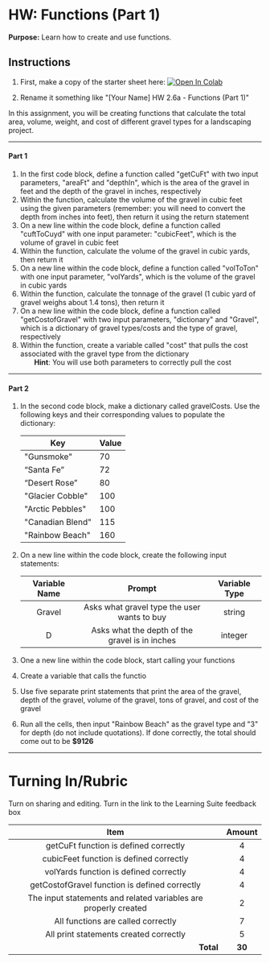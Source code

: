 #  HW: Functions (Part 1)

**Purpose:** Learn how to create and use functions.

## Instructions

1. First, make a copy of the starter sheet here: <a href="https://colab.research.google.com/github/byu-cce270/content/blob/main/docs/unit2/04_dictionaries/dictionaries_hw.ipynb" target="_blank"><img src="https://colab.research.google.com/assets/colab-badge.svg" alt="Open In Colab"/></a>

2. Rename it something like "[Your Name] HW 2.6a - Functions (Part 1)"

In this assignment, you will be creating functions that calculate the total area, volume, weight, and cost of different gravel types for a landscaping project.

---

#### Part 1

1. In the first code block, define a function called "getCuFt" with two input parameters, "areaFt" and "depthIn", which is the area of the gravel in feet and the depth of the gravel in inches, respectively
2. Within the function, calculate the volume of the gravel in cubic feet using the given parameters (remember: you will need to convert the depth from inches into feet), then return it using the return statement
4. On a new line within the code block, define a function called "cuftToCuyd" with one input parameter: "cubicFeet", which is the volume of gravel in cubic feet
5. Within the function, calculate the volume of the gravel in cubic yards, then return it
6. On a new line within the code block, define a function called "volToTon" with one input parameter, "volYards", which is the volume of the gravel in cubic yards
7. Within the function, calculate the tonnage of the gravel (1 cubic yard of gravel weighs about 1.4 tons), then return it
8. On a new line within the code block, define a function called "getCostofGravel" with two input parameters, "dictionary" and "Gravel", which is a dictionary of gravel types/costs and the type of gravel, respectively
9. Within the function, create a variable called "cost" that pulls the cost associated with the gravel type from the dictionary
    <br>&nbsp;&nbsp;&nbsp;&nbsp;&nbsp;&nbsp;&nbsp;**Hint**: You will use both parameters to correctly pull the cost</br>

---

#### Part 2

1. In the second code block, make a dictionary called gravelCosts. Use the following keys and their corresponding values to populate the dictionary:

   | Key              | Value |
   |------------------|-------|
   | "Gunsmoke"       | 70    |                               
   | “Santa Fe”       | 72    |                       
   | “Desert Rose”    | 80    |                        
   | "Glacier Cobble" | 100   |                           
   | "Arctic Pebbles" | 100   |
   | "Canadian Blend" | 115   |                           
   | "Rainbow Beach"  | 160   |                      

2. On a new line within the code block, create the following input statements:

   | Variable Name |                            Prompt                           | Variable Type |
   |:-------------:|:-----------------------------------------------------------:|:-------------:|
   |    Gravel     |          Asks what gravel type the user wants to buy        |    string     |
   |       D       |         Asks what the depth of the gravel is in inches      |    integer    |

3. One a new line within the code block, start calling your functions
4. Create a variable that calls the functio
5. Use five separate print statements that print the area of the gravel, depth of the gravel, volume of the gravel, tons of gravel, and cost of the gravel
6. Run all the cells, then input "Rainbow Beach" as the gravel type and "3" for depth (do not include quotations). If done correctly, the total should come out to be **$9126**

---

# Turning In/Rubric

Turn on sharing and editing. Turn in the link to the Learning Suite feedback box

|                            **Item**                             | **Amount** |  
|:---------------------------------------------------------------:|:----------:|
|               getCuFt function is defined correctly             |     4      |
|             cubicFeet function is defined correctly             |     4      |
|              volYards function is defined correctly             |     4      |
|          getCostofGravel function is defined correctly          |     4      |
| The input statements and related variables are properly created |     2      |
|               All functions are called correctly                |     7      |
|             All print statements created correctly              |     5      |
|         <div style="text-align: right">**Total**</div>          |   **30**   |
